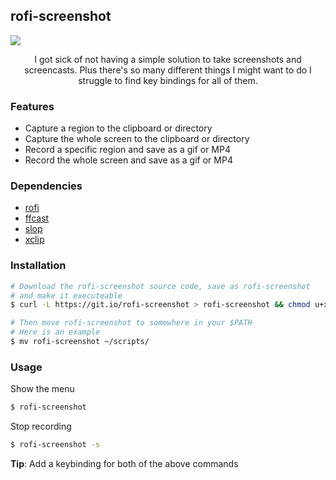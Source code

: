 ## rofi-screenshot

![](https://imgur.com/7io5BKJ.gif)

<p align="center">
I got sick of not having a simple solution to take screenshots and screencasts. Plus there's so many different things I might want to do I struggle to find key bindings for all of them.
</p>

### Features
* Capture a region to the clipboard or directory
* Capture the whole screen to the clipboard or directory
* Record a specific region and save as a gif or MP4
* Record the whole screen and save as a gif or MP4

### Dependencies

* [rofi](https://github.com/davatorium/rofi)
* [ffcast](https://github.com/lolilolicon/FFcast)
* [slop](https://github.com/naelstrof/slop)
* [xclip](https://github.com/astrand/xclip)

### Installation
```bash
# Download the rofi-screenshot source code, save as rofi-screenshot
# and make it executeable
$ curl -L https://git.io/rofi-screenshot > rofi-screenshot && chmod u+x rofi-screenshot

# Then move rofi-screenshot to somewhere in your $PATH
# Here is an example
$ mv rofi-screenshot ~/scripts/
```

### Usage
Show the menu
```bash
$ rofi-screenshot
```

Stop recording
```bash
$ rofi-screenshot -s
```
**Tip**: Add a keybinding for both of the above commands


